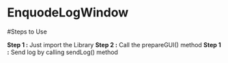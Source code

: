 # EnquodeLogWindow


#Steps to Use

<b>Step 1 :</b> Just import the Library
<b>Step 2 :</b> Call the prepareGUI() method
<b>Step 1 :</b> Send log by calling sendLog() method

